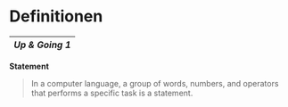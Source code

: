 # Definitionen

| _**Up & Going 1**_ |
|---|

**Statement**
> In a computer language, a group of words, numbers, and operators that performs a specific task is a statement.
